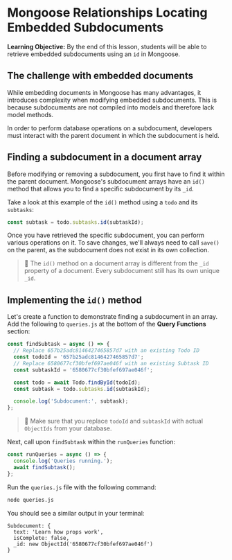 <h1>
  <span class="headline">Mongoose Relationships</span>
  <span class="subhead">Locating Embedded Subdocuments</span>
</h1>

**Learning Objective:** By the end of this lesson, students will be able to retrieve embedded subdocuments using an `id` in Mongoose.

## The challenge with embedded documents

While embedding documents in Mongoose has many advantages, it introduces complexity when modifying embedded subdocuments. This is because subdocuments are not compiled into models and therefore lack model methods.

In order to perform database operations on a subdocument, developers must interact with the parent document in which the subdocument is held.

## Finding a subdocument in a document array

Before modifying or removing a subdocument, you first have to find it within the parent document. Mongoose's subdocument arrays have an `id()` method that allows you to find a specific subdocument by its `_id`.

Take a look at this example of the `id()` method using a `todo` and its `subtasks`:

```javascript
const subtask = todo.subtasks.id(subtaskId);
```

Once you have retrieved the specific subdocument, you can perform various operations on it. To save changes, we'll always need to call `save()` on the parent, as the subdocument does not exist in its own collection.

> 🚨 The `id()` method on a document array is different from the `_id` property of a document. Every subdocument still has its own unique `_id`.

## Implementing the `id()` method

Let's create a function to demonstrate finding a subdocument in an array. Add the following to `queries.js` at the bottom of the **Query Functions** section:

```javascript
const findSubtask = async () => {
  // Replace 657b25adc8146427465857d7 with an existing Todo ID
  const todoId = '657b25adc8146427465857d7';
  // Replace 6580677cf30bfef697ae046f with an existing Subtask ID
  const subtaskId = '6580677cf30bfef697ae046f'; 

  const todo = await Todo.findById(todoId);
  const subtask = todo.subtasks.id(subtaskId);

  console.log('Subdocument:', subtask);
};
```

> 🚨 Make sure that you replace `todoId` and `subtaskId` with actual `ObjectIds` from your database.

Next, call upon `findSubtask` within the `runQueries` function:

```javascript
const runQueries = async () => {
  console.log('Queries running.');
  await findSubtask();
};
```

Run the `queries.js` file with the following command:

```bash
node queries.js
```

You should see a similar output in your terminal:

```plaintext
Subdocument: {
  text: 'Learn how props work',
  isComplete: false,
  _id: new ObjectId('6580677cf30bfef697ae046f')
}
```

